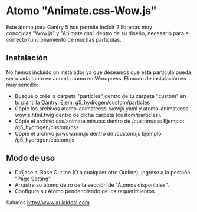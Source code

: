 # Atomo "Animate.css-Wow.js"
Este átomo para Gantry 5 nos permite incluir 2 librerías muy conocidas:"Wow.js" y "Animate.css" dentro de su diseño, necesario para el correcto funcionamiento de muchas partículas.

Instalación
-----------
No hemos incluido un instalador ya que deseamos que esta partícula pueda ser usada tanto en Joomla como en Wordpress. 
El modo de instalación es muy sencillo:

+ Busque o crée la carpeta "particles" dentro de tu carpeta "custom" en tu plantilla Gantry. Ejem: g5_hydrogen/custom/particles
+ Cópie los archivos atomo-animatecss-wowjs.yaml y atomo-animatecss-wowjs.html.twig dentro de dicha carpeta (custom/particles).
+ Cópie el archivo css/animate.min.css dentro de /custom/css Ejemplo:  /g5_hydrogen/custom/css
+ Cópie el archivo js/wow.min.js dentro de /custom/js Ejemplo:  /g5_hydrogen/custom/js

Modo de uso
-----------
+ Diríjase al Base Outline (O a cualquier otro Outline), ingrese a la pestaña "Page Setting". 
+ Arrástre su átomo detro de la sección de "Átomos disponibles". 
+ Configure su Átomo pendendiendo de los requerimientos.

Saludos
http://www.aulaideal.com

